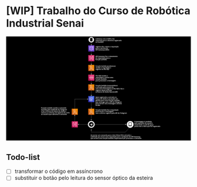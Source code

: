 # [WIP] Trabalho do Curso de Robótica Industrial Senai

![imagem_arquitetura](./arquitetura_aws_senai_robotica.png "arquitetura serveless")

## Todo-list

- [ ] transformar o código em assíncrono
- [ ] substituir o botão pelo leitura do sensor óptico da esteira
